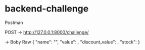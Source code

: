 # backend-challenge
Postman

POST -> http://127.0.0.1:8000/challenge/

-> Boby Raw
{
"name": "",
"value": ,
"discount_value": ,
"stock": 
}
